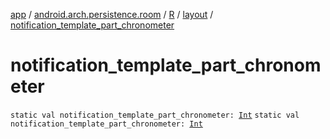 [app](../../../index.md) / [android.arch.persistence.room](../../index.md) / [R](../index.md) / [layout](index.md) / [notification_template_part_chronometer](./notification_template_part_chronometer.md)

# notification_template_part_chronometer

`static val notification_template_part_chronometer: `[`Int`](https://kotlinlang.org/api/latest/jvm/stdlib/kotlin/-int/index.html)
`static val notification_template_part_chronometer: `[`Int`](https://kotlinlang.org/api/latest/jvm/stdlib/kotlin/-int/index.html)